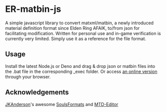 # ER-matbin-js
A simple javascript library to convert matxml/matbin, a newly introduced material definition format since Elden Ring AFAIK, to/from json for facilitating modification.
Written for personal use and in-game verification is currently very limited. Simply use it as a reference for the file format.

## Usage
Install the latest Node.js or Deno and drag & drop json or matbin files into the .bat file in the corresponding _exec folder.
Or access [an online version](https://soilskxe.github.io/ER-matbin-js/html/matbinEditor.html) through your browser.

## Acknowledgements
[JKAnderson](https://github.com/JKAnderson)'s awesome [SoulsFormats](https://github.com/JKAnderson/SoulsFormats) and [MTD-Editor](https://github.com/JKAnderson/MTD-Editor)

